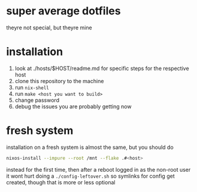 # super average dotfiles
theyre not special, but theyre mine

# installation
1. look at ./hosts/$HOST/readme.md for specific steps for the respective host
2. clone this repository to the machine
3. run `nix-shell`
4. run `make <host you want to build>`
5. change password
6. debug the issues you are probably getting now

# fresh system
installation on a fresh system is almost the same, 
but you should do 
```sh
nixos-install --impure --root /mnt --flake .#<host>
```
instead for the first time, then after a reboot logged in as the non-root user it wont hurt
doing a `./config-leftover.sh` so symlinks for config get created, though that is more or less
optional
